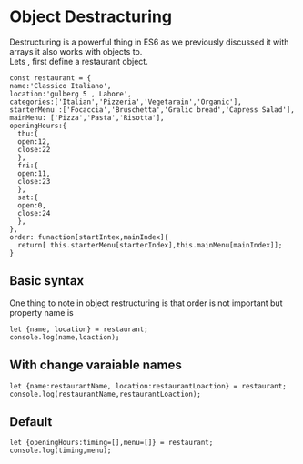 # Object Destracturing

Destructuring is  a powerful thing in ES6 as we previously discussed it with arrays it  also works with objects to.\
Lets , first define a restaurant object.

```
const restaurant = {
name:'Classico Italiano',
location:'gulberg 5 , Lahore',
categories:['Italian','Pizzeria','Vegetarain','Organic'],
starterMenu :['Focaccia','Bruschetta','Gralic bread','Capress Salad'],
mainMenu: ['Pizza','Pasta','Risotta'],
openingHours:{
  thu:{
  open:12,
  close:22
  },
  fri:{
  open:11,
  close:23
  },
  sat:{
  open:0,
  close:24
  },
},
order: funaction[startIntex,mainIndex]{
  return[ this.starterMenu[starterIndex],this.mainMenu[mainIndex]];
}
```

## Basic syntax

One thing to note in object restructuring  is that order is not important but property name is 

```
let {name, location} = restaurant;
console.log(name,loaction);
```

## With change varaiable names

```
let {name:restaurantName, location:restaurantLoaction} = restaurant;
console.log(restaurantName,restaurantLoaction);
```

## Default

```
let {openingHours:timing=[],menu=[]} = restaurant;
console.log(timing,menu);
```
